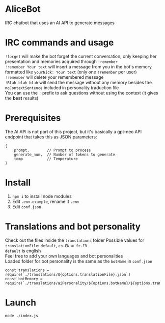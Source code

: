 # AliceBot
IRC chatbot that uses an AI API to generate messages

# IRC commands and usage
`!forget` will make the bot forget the current conversation, only keeping her presentation and memories acquired through `!remember`  
`!remember Your text` will insert a message from you in the bot's memory formatted like `yourNick: Your text` (only one `!remember` per user)  
`!remember` will delete your remembered message  
`!Blah blah blah` will send the message without any memory besides the `noContextSentence` included in personality traduction file  
You can use the `!` prefix to ask questions without using the context (it gives the **best** results)

# Prerequisites
The AI API is not part of this project, but it's basically a gpt-neo API endpoint that takes this as JSON parameters:
```
{
    prompt,        // Prompt to process
    generate_num,  // Number of tokens to generate
    temp           // Temperature
}
```

# Install
1. `npm i` to install node modules  
2. Edit `.env.example`, rename it `.env`  
3. Edit `conf.json`

# Translations and bot personality
Check out the files inside the `translations` folder
Possible values for `translationFile`: `default`, `en-EN` or `fr-FR`  
`default` is english  
Feel free to add your own languages and bot personalities  
Loaded folder for bot personality is the same as the `botName` in `conf.json`
```
const translations = require(`./translations/${options.translationFile}.json`)
const botMemory = require(`./translations/aiPersonality/${options.botName}/${options.translationFile}.json`)
```

# Launch
`node ./index.js`

